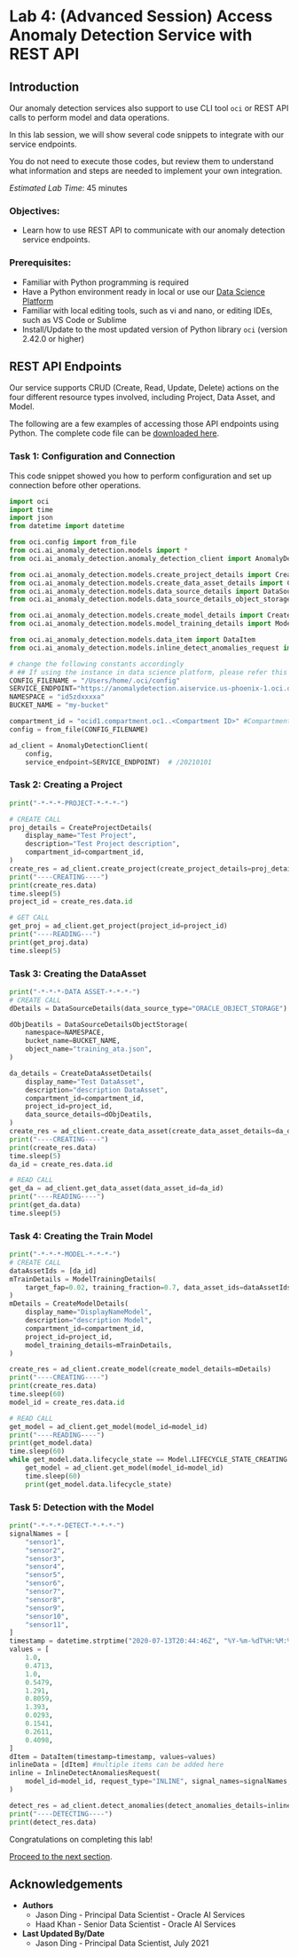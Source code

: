 # Lab 4: (Advanced Session) Access Anomaly Detection Service with REST API

## Introduction

Our anomaly detection services also support to use CLI tool `oci` or REST API calls to perform model and data operations.

In this lab session, we will show several code snippets to integrate with our service endpoints.

You do not need to execute those codes, but review them to understand what information and steps are needed to implement your own integration.

*Estimated Lab Time*: 45 minutes

### Objectives:

* Learn how to use REST API to communicate with our anomaly detection service endpoints.

### Prerequisites:
* Familiar with Python programming is required
* Have a Python environment ready in local or use our [Data Science Platform](https://www.oracle.com/data-science/)
* Familiar with local editing tools, such as vi and nano, or editing IDEs, such as VS Code or Sublime
* Install/Update to the most updated version of Python library `oci` (version 2.42.0 or higher)

## REST API Endpoints

Our service supports CRUD (Create, Read, Update, Delete) actions on the four different resource types involved, including Project, Data Asset, and Model.

The following are a few examples of accessing those API endpoints using Python. The complete code file can be [downloaded here](../files/anomaly_detection_rest_api_example.py).


### Task 1: Configuration and Connection

This code snippet showed you how to perform configuration and set up connection before other operations.

```Python
import oci
import time
import json
from datetime import datetime

from oci.config import from_file
from oci.ai_anomaly_detection.models import *
from oci.ai_anomaly_detection.anomaly_detection_client import AnomalyDetectionClient

from oci.ai_anomaly_detection.models.create_project_details import CreateProjectDetails
from oci.ai_anomaly_detection.models.create_data_asset_details import CreateDataAssetDetails
from oci.ai_anomaly_detection.models.data_source_details import DataSourceDetails
from oci.ai_anomaly_detection.models.data_source_details_object_storage import DataSourceDetailsObjectStorage

from oci.ai_anomaly_detection.models.create_model_details import CreateModelDetails
from oci.ai_anomaly_detection.models.model_training_details import ModelTrainingDetails

from oci.ai_anomaly_detection.models.data_item import DataItem
from oci.ai_anomaly_detection.models.inline_detect_anomalies_request import InlineDetectAnomaliesRequest

# change the following constants accordingly
# ## If using the instance in data science platform, please refer this page https://dzone.com/articles/quick-and-easy-configuration-of-oracle-data-scienc to setup the content of config file
CONFIG_FILENAME = "/Users/home/.oci/config"
SERVICE_ENDPOINT="https://anomalydetection.aiservice.us-phoenix-1.oci.oraclecloud.com"
NAMESPACE = "id5zdxxxxa"
BUCKET_NAME = "my-bucket"

compartment_id = "ocid1.compartment.oc1..<Compartment ID>" #Compartment of the project
config = from_file(CONFIG_FILENAME)

ad_client = AnomalyDetectionClient(
    config,
    service_endpoint=SERVICE_ENDPOINT)  # /20210101
```

### Task 2: Creating a Project

```Python
print("-*-*-*-PROJECT-*-*-*-")

# CREATE CALL
proj_details = CreateProjectDetails(
    display_name="Test Project",
    description="Test Project description",
    compartment_id=compartment_id,
)
create_res = ad_client.create_project(create_project_details=proj_details)
print("----CREATING----")
print(create_res.data)
time.sleep(5)
project_id = create_res.data.id

# GET CALL
get_proj = ad_client.get_project(project_id=project_id)
print("----READING---")
print(get_proj.data)
time.sleep(5)

```

### Task 3: Creating the DataAsset

```Python
print("-*-*-*-DATA ASSET-*-*-*-")
# CREATE CALL
dDetails = DataSourceDetails(data_source_type="ORACLE_OBJECT_STORAGE")

dObjDeatils = DataSourceDetailsObjectStorage(
    namespace=NAMESPACE,
    bucket_name=BUCKET_NAME,
    object_name="training_ata.json",
)

da_details = CreateDataAssetDetails(
    display_name="Test DataAsset",
    description="description DataAsset",
    compartment_id=compartment_id,
    project_id=project_id,
    data_source_details=dObjDeatils,
)
create_res = ad_client.create_data_asset(create_data_asset_details=da_details)
print("----CREATING----")
print(create_res.data)
time.sleep(5)
da_id = create_res.data.id

# READ CALL
get_da = ad_client.get_data_asset(data_asset_id=da_id)
print("----READING----")
print(get_da.data)
time.sleep(5)
```

### Task 4: Creating the Train Model
```Python
print("-*-*-*-MODEL-*-*-*-")
# CREATE CALL
dataAssetIds = [da_id]
mTrainDetails = ModelTrainingDetails(
    target_fap=0.02, training_fraction=0.7, data_asset_ids=dataAssetIds
)
mDetails = CreateModelDetails(
    display_name="DisplayNameModel",
    description="description Model",
    compartment_id=compartment_id,
    project_id=project_id,
    model_training_details=mTrainDetails,
)

create_res = ad_client.create_model(create_model_details=mDetails)
print("----CREATING----")
print(create_res.data)
time.sleep(60)
model_id = create_res.data.id

# READ CALL
get_model = ad_client.get_model(model_id=model_id)
print("----READING----")
print(get_model.data)
time.sleep(60)
while get_model.data.lifecycle_state == Model.LIFECYCLE_STATE_CREATING:
    get_model = ad_client.get_model(model_id=model_id)
    time.sleep(60)
    print(get_model.data.lifecycle_state)

```

### Task 5: Detection with the Model
```Python
print("-*-*-*-DETECT-*-*-*-")
signalNames = [
    "sensor1",
    "sensor2",
    "sensor3",
    "sensor4",
    "sensor5",
    "sensor6",
    "sensor7",
    "sensor8",
    "sensor9",
    "sensor10",
    "sensor11",
]
timestamp = datetime.strptime("2020-07-13T20:44:46Z", "%Y-%m-%dT%H:%M:%SZ")
values = [
    1.0,
    0.4713,
    1.0,
    0.5479,
    1.291,
    0.8059,
    1.393,
    0.0293,
    0.1541,
    0.2611,
    0.4098,
]
dItem = DataItem(timestamp=timestamp, values=values)
inlineData = [dItem] #multiple items can be added here
inline = InlineDetectAnomaliesRequest(
    model_id=model_id, request_type="INLINE", signal_names=signalNames, data=inlineData
)

detect_res = ad_client.detect_anomalies(detect_anomalies_details=inline)
print("----DETECTING----")
print(detect_res.data)
```

Congratulations on completing this lab!

[Proceed to the next section](#next).

## Acknowledgements
* **Authors**
    * Jason Ding - Principal Data Scientist - Oracle AI Services
    * Haad Khan - Senior Data Scientist - Oracle AI Services
* **Last Updated By/Date**
    * Jason Ding - Principal Data Scientist, July 2021
